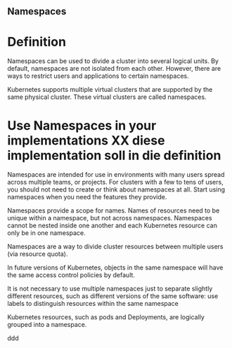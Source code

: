 ## Namespaces

# Definition

Namespaces can be used to divide a cluster into several logical units. By default, namespaces are not isolated from each other. However, there are ways to restrict users and applications to certain namespaces.

Kubernetes supports multiple virtual clusters that are supported by the same physical cluster. These virtual clusters are called namespaces.


# Use Namespaces in your implementations XX diese implementation soll in die definition

Namespaces are intended for use in environments with many users spread across multiple teams, or projects. For clusters with a few to tens of users, you should not need to create or think about namespaces at all. Start using namespaces when you need the features they provide.

Namespaces provide a scope for names. Names of resources need to be unique within a namespace, but not across namespaces. Namespaces cannot be nested inside one another and each Kubernetes resource can only be in one namespace.

Namespaces are a way to divide cluster resources between multiple users (via resource quota).

In future versions of Kubernetes, objects in the same namespace will have the same access control policies by default.

It is not necessary to use multiple namespaces just to separate slightly different resources, such as different versions of the same software: use labels to distinguish resources within the same namespace




Kubernetes resources, such as pods and Deployments, are logically grouped into a namespace.





ddd
